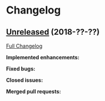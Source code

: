 # Changelog

## [Unreleased](https://github.com/techprimate/TPSVG/tree/HEAD) (2018-??-??)
[Full Changelog](https://github.com/techprimate/TPPDF/compare/HEAD...HEAD)

**Implemented enhancements:**

**Fixed bugs:**

**Closed issues:**

**Merged pull requests:** 
